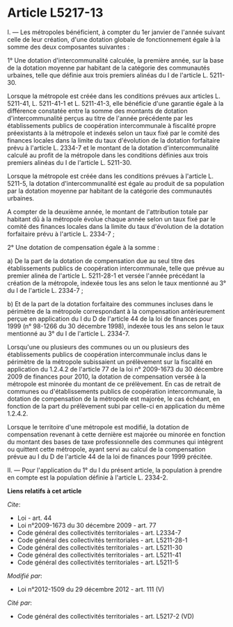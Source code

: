 # Article L5217-13

I. ― Les métropoles bénéficient, à compter du 1er janvier de l'année suivant celle de leur création, d'une dotation globale
de fonctionnement égale à la somme des deux composantes suivantes : 

1° Une dotation d'intercommunalité calculée, la première année, sur la base de la dotation moyenne par habitant de la
catégorie des communautés urbaines, telle que définie aux trois premiers alinéas du I de l'article L. 5211-30. 

Lorsque la métropole est créée dans les conditions prévues aux articles L. 5211-41, L. 5211-41-1 et L. 5211-41-3, elle
bénéficie d'une garantie égale à la différence constatée entre la somme des montants de dotation d'intercommunalité perçus au
titre de l'année précédente par les établissements publics de coopération intercommunale à fiscalité propre préexistants à la
métropole et indexés selon un taux fixé par le comité des finances locales dans la limite du taux d'évolution de la dotation
forfaitaire prévu à l'article L. 2334-7 et le montant de la dotation d'intercommunalité calculé au profit de la métropole
dans les conditions définies aux trois premiers alinéas du I de l'article L. 5211-30. 

Lorsque la métropole est créée dans les conditions prévues à l'article L. 5211-5, la dotation d'intercommunalité est égale au
produit de sa population par la dotation moyenne par habitant de la catégorie des communautés urbaines.

A compter de la deuxième année, le montant de l'attribution totale par habitant dû à la métropole évolue chaque année selon
un taux fixé par le comité des finances locales dans la limite du taux d'évolution de la dotation forfaitaire prévu à
l'article L. 2334-7 ; 

2° Une dotation de compensation égale à la somme : 

a) De la part de la dotation de compensation due au seul titre des établissements publics de coopération intercommunale,
telle que prévue au premier alinéa de l'article L. 5211-28-1 et versée l'année précédant la création de la métropole, indexée
tous les ans selon le taux mentionné au 3° du I de l'article L. 2334-7 ; 

b) Et de la part de la dotation forfaitaire des communes incluses dans le périmètre de la métropole correspondant à la
compensation antérieurement perçue en application du I du D de l'article 44 de la loi de finances pour 1999 (n° 98-1266 du 30
décembre 1998), indexée tous les ans selon le taux mentionné au 3° du I de l'article L. 2334-7. 

Lorsqu'une ou plusieurs des communes ou un ou plusieurs des établissements publics de coopération intercommunale inclus dans
le périmètre de la métropole subissaient un prélèvement sur la fiscalité en application du 1.2.4.2 de l'article 77 de la loi
n° 2009-1673 du 30 décembre 2009 de finances pour 2010, la dotation de compensation versée à la métropole est minorée du
montant de ce prélèvement. En cas de retrait de communes ou d'établissements publics de coopération intercommunale, la
dotation de compensation de la métropole est majorée, le cas échéant, en fonction de la part du prélèvement subi par celle-ci
en application du même 1.2.4.2. 

Lorsque le territoire d'une métropole est modifié, la dotation de compensation revenant à cette dernière est majorée ou
minorée en fonction du montant des bases de taxe professionnelle des communes qui intègrent ou quittent cette métropole,
ayant servi au calcul de la compensation prévue au I du D de l'article 44 de la loi de finances pour 1999 précitée. 

II. ― Pour l'application du 1° du I du présent article, la population à prendre en compte est la population définie à
l'article L. 2334-2.

**Liens relatifs à cet article**

_Cite_:

  - Loi - art. 44
  - Loi n°2009-1673 du 30 décembre 2009 - art. 77
  - Code général des collectivités territoriales - art. L2334-7
  - Code général des collectivités territoriales - art. L5211-28-1
  - Code général des collectivités territoriales - art. L5211-30
  - Code général des collectivités territoriales - art. L5211-41
  - Code général des collectivités territoriales - art. L5211-5

_Modifié par_:

  - Loi n°2012-1509 du 29 décembre 2012 - art. 111 (V)

_Cité par_:

  - Code général des collectivités territoriales - art. L5217-2 (VD)
